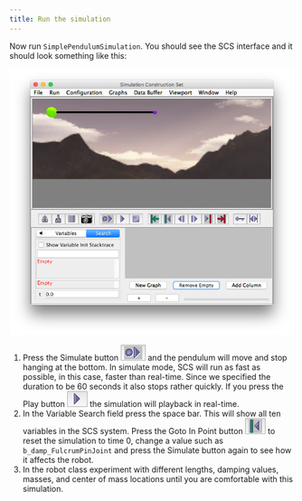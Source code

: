 ```yaml
---
title: Run the simulation
---
```


Now run `SimplePendulumSimulation`. You should see the SCS interface and it should look something like this:

![pendulum interface](/resources/images/documentation/scsTutorial/pendulum-simulation.png)

1. Press the Simulate button ![simulate](/resources/images/scs-tutorials/scsSimulateButton.png) and the pendulum will move and stop hanging at the bottom. In simulate mode, SCS will run as fast as possible, in this case, faster than real-time.  Since we specified the duration to be 60 seconds it also stops rather quickly.  If you press the Play button ![play](/resources/images/scs-tutorials/scsReplayButton.png) the simulation will playback in real-time.
2. In the Variable Search field press the space bar.  This will show all ten variables in the SCS system. Press the Goto In Point button ![gotoIn](/resources/images/scs-tutorials/scsGotoInPointButton.png) to reset the simulation to time 0, change a value such as `b_damp_FulcrumPinJoint` and press the Simulate button again to see how it affects the robot.
3. In the robot class experiment with different lengths, damping values, masses, and center of mass locations until you are comfortable with this simulation.